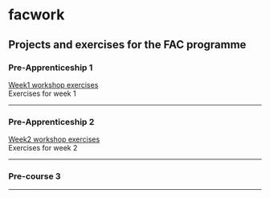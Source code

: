 # facwork
## Projects and exercises for the FAC programme
### Pre-Apprenticeship 1
[Week1 workshop exercises](/pre-apprenticeship1/week1.md)<br />
Exercises for week 1

---

### Pre-Apprenticeship 2
[Week2 workshop exercises](/pre-apprenticeship2/week2.md)<br />
Exercises for week 2

---

### Pre-course 3


---

